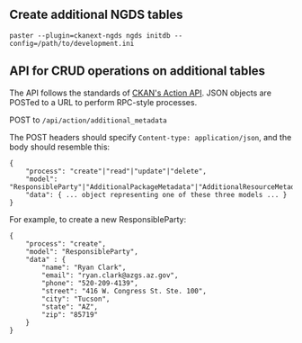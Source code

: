 ## Create additional NGDS tables

    paster --plugin=ckanext-ngds ngds initdb --config=/path/to/development.ini
    
## API for CRUD operations on additional tables

The API follows the standards of [CKAN's Action API](http://docs.ckan.org/en/latest/apiv3.html#action-api). JSON objects are POSTed to a URL to perform RPC-style processes.

POST to `/api/action/additional_metadata`

The POST headers should specify `Content-type: application/json`, and the body should resemble this:

    {
        "process": "create"|"read"|"update"|"delete",
        "model": "ResponsibleParty"|"AdditionalPackageMetadata"|"AdditionalResourceMetadata",
        "data": { ... object representing one of these three models ... }
    }

For example, to create a new ResponsibleParty:

    {
        "process": "create",
        "model": "ResponsibleParty",
        "data" : {
            "name": "Ryan Clark",
            "email": "ryan.clark@azgs.az.gov",
            "phone": "520-209-4139",
            "street": "416 W. Congress St. Ste. 100",
            "city": "Tucson",
            "state": "AZ",
            "zip": "85719"
        }
    } 


